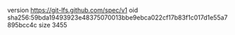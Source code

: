 version https://git-lfs.github.com/spec/v1
oid sha256:59bda19493923e48375070013bbe9ebca022cf17b83f1c017d1e55a7895bcc4c
size 3455
